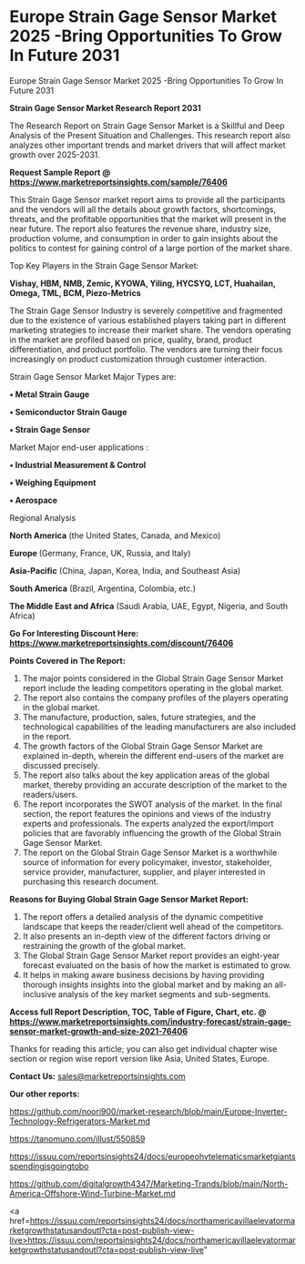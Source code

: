 # Europe Strain Gage Sensor Market 2025 -Bring Opportunities To Grow In Future 2031
 Europe Strain Gage Sensor Market 2025 -Bring Opportunities To Grow In Future 2031

<strong>Strain Gage Sensor Market Research Report 2031</strong>

The Research Report on Strain Gage Sensor Market is a Skillful and Deep Analysis of the Present Situation and Challenges. This research report also analyzes other important trends and market drivers that will affect market growth over 2025-2031.

<strong>Request Sample Report @ <a href=https://www.marketreportsinsights.com/sample/76406>https://www.marketreportsinsights.com/sample/76406</a></strong>

This Strain Gage Sensor market report aims to provide all the participants and the vendors will all the details about growth factors, shortcomings, threats, and the profitable opportunities that the market will present in the near future. The report also features the revenue share, industry size, production volume, and consumption in order to gain insights about the politics to contest for gaining control of a large portion of the market share.

Top Key Players in the Strain Gage Sensor Market:

<strong>Vishay, HBM, NMB, Zemic, KYOWA, Yiling, HYCSYQ, LCT, Huahailan, Omega, TML, BCM, Piezo-Metrics</strong>

The Strain Gage Sensor Industry is severely competitive and fragmented due to the existence of various established players taking part in different marketing strategies to increase their market share. The vendors operating in the market are profiled based on price, quality, brand, product differentiation, and product portfolio. The vendors are turning their focus increasingly on product customization through customer interaction.

Strain Gage Sensor Market Major Types are:

<strong>• Metal Strain Gauge

• Semiconductor Strain Gauge

• Strain Gage Sensor</strong>

Market Major end-user applications :

<strong>• Industrial Measurement & Control

• Weighing Equipment

• Aerospace</strong>

Regional Analysis

</u><strong><b>North America</b></strong> (the United States, Canada, and Mexico)

<strong><b>Europe </b></strong>(Germany, France, UK, Russia, and Italy)

<strong><b>Asia-Pacific</b></strong> (China, Japan, Korea, India, and Southeast Asia)

<strong><b>South America</b></strong> (Brazil, Argentina, Colombia, etc.)

<strong><b>The Middle East and Africa</b></strong> (Saudi Arabia, UAE, Egypt, Nigeria, and South Africa)

<strong>Go For Interesting Discount Here: <a href=https://www.marketreportsinsights.com/discount/76406>https://www.marketreportsinsights.com/discount/76406</a></strong>

<strong>Points Covered in The Report:</strong>
<ol>
  <li>The major points considered in the Global Strain Gage Sensor Market report include the leading competitors operating in the global market.</li>
  <li>The report also contains the company profiles of the players operating in the global market.</li>
  <li>The manufacture, production, sales, future strategies, and the technological capabilities of the leading manufacturers are also included in the report.</li>
  <li>The growth factors of the Global Strain Gage Sensor Market are explained in-depth, wherein the different end-users of the market are discussed precisely.</li>
  <li>The report also talks about the key application areas of the global market, thereby providing an accurate description of the market to the readers/users.</li>
  <li>The report incorporates the SWOT analysis of the market. In the final section, the report features the opinions and views of the industry experts and professionals. The experts analyzed the export/import policies that are favorably influencing the growth of the Global Strain Gage Sensor Market.</li>
  <li>The report on the Global Strain Gage Sensor Market is a worthwhile source of information for every policymaker, investor, stakeholder, service provider, manufacturer, supplier, and player interested in purchasing this research document.</li>
</ol>
<strong>Reasons for Buying Global Strain Gage Sensor Market Report:</strong>

<ol>
  <li>The report offers a detailed analysis of the dynamic competitive landscape that keeps the reader/client well ahead of the competitors.</li>
  <li>It also presents an in-depth view of the different factors driving or restraining the growth of the global market.</li>
  <li>The Global Strain Gage Sensor Market report provides an eight-year forecast evaluated on the basis of how the market is estimated to grow.</li>
  <li>It helps in making aware business decisions by having providing thorough insights insights into the global market and by making an all-inclusive analysis of the key market segments and sub-segments.</li>
</ol>
<strong>Access full Report Description, TOC, Table of Figure, Chart, etc. @ <a href=https://www.marketreportsinsights.com/industry-forecast/strain-gage-sensor-market-growth-and-size-2021-76406>https://www.marketreportsinsights.com/industry-forecast/strain-gage-sensor-market-growth-and-size-2021-76406</a></strong>


Thanks for reading this article; you can also get individual chapter wise section or region wise report version like Asia, United States, Europe.

<strong>Contact Us:</strong>
sales@marketreportsinsights.com

<strong>Our other reports:</strong>

<a href=https://github.com/noori900/market-research/blob/main/Europe-Inverter-Technology-Refrigerators-Market.md>https://github.com/noori900/market-research/blob/main/Europe-Inverter-Technology-Refrigerators-Market.md</a>

<a href=https://tanomuno.com/illust/550859>https://tanomuno.com/illust/550859</a>

<a href=https://issuu.com/reportsinsights24/docs/europeohvtelematicsmarketgiantsspendingisgoingtobo>https://issuu.com/reportsinsights24/docs/europeohvtelematicsmarketgiantsspendingisgoingtobo</a>

<a href=https://github.com/digitalgrowth4347/Marketing-Trands/blob/main/North-America-Offshore-Wind-Turbine-Market.md>https://github.com/digitalgrowth4347/Marketing-Trands/blob/main/North-America-Offshore-Wind-Turbine-Market.md</a>

<a href=https://issuu.com/reportsinsights24/docs/northamericavillaelevatormarketgrowthstatusandoutl?cta=post-publish-view-live>https://issuu.com/reportsinsights24/docs/northamericavillaelevatormarketgrowthstatusandoutl?cta=post-publish-view-live</a>"
